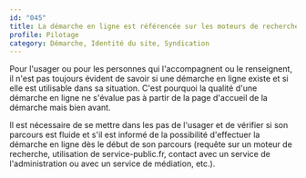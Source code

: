 ```yaml
---
id: "045"
title: La démarche en ligne est référencée sur les moteurs de recherche et sur service-public.fr, elle est connue dans l'administration.
profile: Pilotage
category: Démarche, Identité du site, Syndication
---
```


Pour l'usager ou pour les personnes qui l'accompagnent ou le renseignent, il n'est pas toujours évident de savoir si une démarche en ligne existe et si elle est utilisable dans sa situation. C'est pourquoi la qualité d'une démarche en ligne ne s'évalue pas à partir de la page d'accueil de la démarche mais bien avant.

Il est nécessaire de se mettre dans les pas de l'usager et de vérifier si son parcours est fluide et s'il est informé de la possibilité d'effectuer la démarche en ligne dès le début de son parcours (requête sur un moteur de recherche, utilisation de service-public.fr, contact avec un service de l'administration ou avec un service de médiation, etc.).
